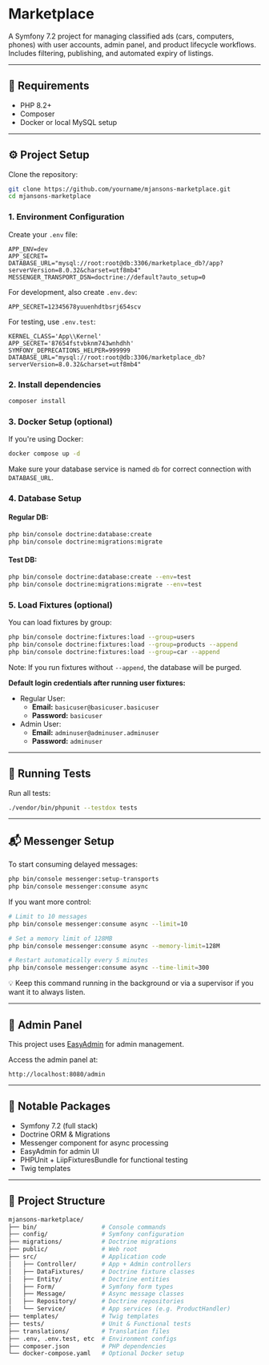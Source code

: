 # Marketplace

A Symfony 7.2 project for managing classified ads (cars, computers, phones) with user accounts, admin panel, and product lifecycle workflows.
Includes filtering, publishing, and automated expiry of listings.

---

## 🧱 Requirements

- PHP 8.2+
- Composer
- Docker or local MySQL setup

---

## ⚙️ Project Setup

Clone the repository:

```bash
git clone https://github.com/yourname/mjansons-marketplace.git
cd mjansons-marketplace
```

### 1. Environment Configuration

Create your `.env` file:

```env
APP_ENV=dev
APP_SECRET=
DATABASE_URL="mysql://root:root@db:3306/marketplace_db?/app?serverVersion=8.0.32&charset=utf8mb4"
MESSENGER_TRANSPORT_DSN=doctrine://default?auto_setup=0
```

For development, also create `.env.dev`:

```env
APP_SECRET=12345678yuuenhdtbsrj654scv
```

For testing, use `.env.test`:

```env
KERNEL_CLASS='App\\Kernel'
APP_SECRET='87654fstvbknm743wnhdhh'
SYMFONY_DEPRECATIONS_HELPER=999999
DATABASE_URL="mysql://root:root@db:3306/marketplace_db?serverVersion=8.0.32&charset=utf8mb4"
```

### 2. Install dependencies

```bash
composer install
```

### 3. Docker Setup (optional)

If you're using Docker:
```bash
docker compose up -d
```

Make sure your database service is named `db` for correct connection with `DATABASE_URL`.

### 4. Database Setup

#### Regular DB:
```bash
php bin/console doctrine:database:create
php bin/console doctrine:migrations:migrate
```

#### Test DB:
```bash
php bin/console doctrine:database:create --env=test
php bin/console doctrine:migrations:migrate --env=test
```

### 5. Load Fixtures (optional)

You can load fixtures by group:

```bash
php bin/console doctrine:fixtures:load --group=users
php bin/console doctrine:fixtures:load --group=products --append
php bin/console doctrine:fixtures:load --group=car --append
```

Note: If you run fixtures without `--append`, the database will be purged.

**Default login credentials after running user fixtures:**

- Regular User:
    - **Email:** `basicuser@basicuser.basicuser`
    - **Password:** `basicuser`
- Admin User:
    - **Email:** `adminuser@adminuser.adminuser`
    - **Password:** `adminuser`

---

## 🧪 Running Tests

Run all tests:
```bash
./vendor/bin/phpunit --testdox tests
```

---

## 📬 Messenger Setup

To start consuming delayed messages:

```bash
php bin/console messenger:setup-transports
php bin/console messenger:consume async
```

If you want more control:
```bash
# Limit to 10 messages
php bin/console messenger:consume async --limit=10

# Set a memory limit of 128MB
php bin/console messenger:consume async --memory-limit=128M

# Restart automatically every 5 minutes
php bin/console messenger:consume async --time-limit=300
```

💡 Keep this command running in the background or via a supervisor if you want it to always listen.

---

## 🔑 Admin Panel

This project uses [EasyAdmin](https://github.com/EasyCorp/EasyAdminBundle) for admin management.

Access the admin panel at:
```
http://localhost:8080/admin
```

---

## 🧹 Notable Packages

- Symfony 7.2 (full stack)
- Doctrine ORM & Migrations
- Messenger component for async processing
- EasyAdmin for admin UI
- PHPUnit + LiipFixturesBundle for functional testing
- Twig templates

---

## 📁 Project Structure

```bash
mjansons-marketplace/
├── bin/                  # Console commands
├── config/               # Symfony configuration
├── migrations/           # Doctrine migrations
├── public/               # Web root
├── src/                  # Application code
│   ├── Controller/       # App + Admin controllers
│   ├── DataFixtures/     # Doctrine fixture classes
│   ├── Entity/           # Doctrine entities
│   ├── Form/             # Symfony form types
│   ├── Message/          # Async message classes
│   ├── Repository/       # Doctrine repositories
│   └── Service/          # App services (e.g. ProductHandler)
├── templates/            # Twig templates
├── tests/                # Unit & Functional tests
├── translations/         # Translation files
├── .env, .env.test, etc  # Environment configs
├── composer.json         # PHP dependencies
└── docker-compose.yaml   # Optional Docker setup
```